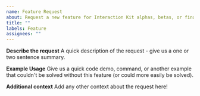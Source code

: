 ```yaml
---
name: Feature Request
about: Request a new feature for Interaction Kit alphas, betas, or final release
title: ""
labels: Feature
assignees: ""
---
```


**Describe the request**
A quick description of the request - give us a one or two sentence summary.

**Example Usage**
Give us a quick code demo, command, or another example that couldn't be solved without this feature (or could more easily be solved).

**Additional context**
Add any other context about the request here!
